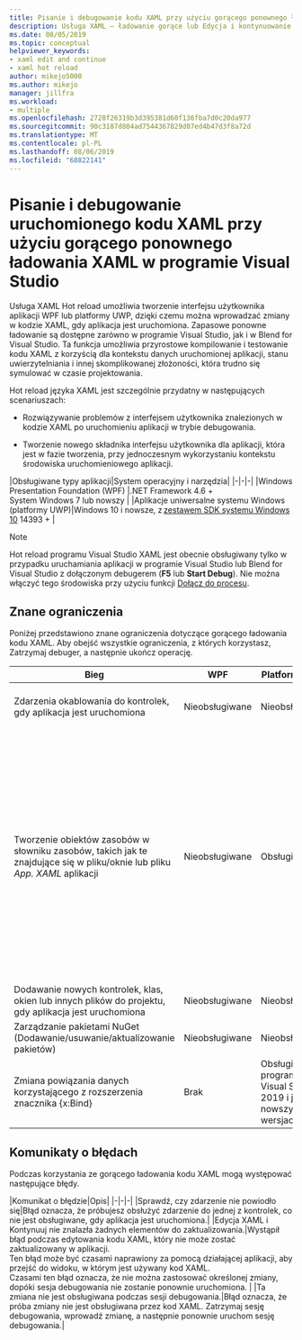 ```yaml
---
title: Pisanie i debugowanie kodu XAML przy użyciu gorącego ponownego ładowania XAML
description: Usługa XAML — ładowanie gorące lub Edycja i kontynuowanie XAML umożliwia wprowadzanie zmian w kodzie XAML podczas uruchamiania aplikacji
ms.date: 08/05/2019
ms.topic: conceptual
helpviewer_keywords:
- xaml edit and continue
- xaml hot reload
author: mikejo5000
ms.author: mikejo
manager: jillfra
ms.workload:
- multiple
ms.openlocfilehash: 2728f26319b3d395381d60f136fba7d0c20da977
ms.sourcegitcommit: 90c3187d804ad7544367829d07ed4b47d3f8a72d
ms.translationtype: MT
ms.contentlocale: pl-PL
ms.lasthandoff: 08/06/2019
ms.locfileid: "68822141"
---
```

# <a name="write-and-debug-running-xaml-code-with-xaml-hot-reload-in-visual-studio"></a>Pisanie i debugowanie uruchomionego kodu XAML przy użyciu gorącego ponownego ładowania XAML w programie Visual Studio

Usługa XAML Hot reload umożliwia tworzenie interfejsu użytkownika aplikacji WPF lub platformy UWP, dzięki czemu można wprowadzać zmiany w kodzie XAML, gdy aplikacja jest uruchomiona. Zapasowe ponowne ładowanie są dostępne zarówno w programie Visual Studio, jak i w Blend for Visual Studio. Ta funkcja umożliwia przyrostowe kompilowanie i testowanie kodu XAML z korzyścią dla kontekstu danych uruchomionej aplikacji, stanu uwierzytelniania i innej skomplikowanej złożoności, która trudno się symulować w czasie projektowania.

Hot reload języka XAML jest szczególnie przydatny w następujących scenariuszach:

* Rozwiązywanie problemów z interfejsem użytkownika znalezionych w kodzie XAML po uruchomieniu aplikacji w trybie debugowania.

* Tworzenie nowego składnika interfejsu użytkownika dla aplikacji, która jest w fazie tworzenia, przy jednoczesnym wykorzystaniu kontekstu środowiska uruchomieniowego aplikacji.

|Obsługiwane typy aplikacji|System operacyjny i narzędzia|
|-|-|-|
|Windows Presentation Foundation (WPF) |.NET Framework 4.6 +</br>System Windows 7 lub nowszy |
|Aplikacje uniwersalne systemu Windows (platformy UWP)|Windows 10 i nowsze, z [zestawem SDK systemu Windows 10](https://developer.microsoft.com/windows/downloads/windows-10-sdk) 14393 + |

> [!NOTE]
> Hot reload programu Visual Studio XAML jest obecnie obsługiwany tylko w przypadku uruchamiania aplikacji w programie Visual Studio lub Blend for Visual Studio z dołączonym debugerem (**F5** lub **Start Debug**). Nie można włączyć tego środowiska przy użyciu funkcji [Dołącz do procesu](../debugger/attach-to-running-processes-with-the-visual-studio-debugger.md).

## <a name="known-limitations"></a>Znane ograniczenia

Poniżej przedstawiono znane ograniczenia dotyczące gorącego ładowania kodu XAML. Aby obejść wszystkie ograniczenia, z których korzystasz, Zatrzymaj debuger, a następnie ukończ operację.

|Bieg|WPF|Platforma UWP|Uwagi|
|-|-|-|-|
|Zdarzenia okablowania do kontrolek, gdy aplikacja jest uruchomiona|Nieobsługiwane|Nieobsługiwane|Zobacz błąd: *Sprawdź, czy zdarzenie nie powiodło się*|
|Tworzenie obiektów zasobów w słowniku zasobów, takich jak te znajdujące się w pliku/oknie lub pliku *App. XAML* aplikacji|Nieobsługiwane|Obsługiwane|Przykład: Dodawanie `SolidColorBrush` do słownika zasobów do użycia `StaticResource`jako.</br>Uwaga: Zasoby statyczne, konwertery stylów i inne elementy zapisywane w słowniku zasobów mogą być stosowane/używane podczas korzystania z usługi XAML. Tylko tworzenie zasobu nie jest obsługiwane.</br> Zmiana właściwości słownik `Source` zasobów.|
|Dodawanie nowych kontrolek, klas, okien lub innych plików do projektu, gdy aplikacja jest uruchomiona|Nieobsługiwane|Nieobsługiwane|Brak|
|Zarządzanie pakietami NuGet (Dodawanie/usuwanie/aktualizowanie pakietów)|Nieobsługiwane|Nieobsługiwane|Brak|
|Zmiana powiązania danych korzystającego z rozszerzenia znacznika {x:Bind}|Brak|Obsługiwane w programie Visual Studio 2019 i jego nowszych wersjach|Nieobsługiwane w programie Visual Studio 2017 lub w poprzednich wersjach|

## <a name="error-messages"></a>Komunikaty o błędach

Podczas korzystania ze gorącego ładowania kodu XAML mogą występować następujące błędy.

|Komunikat o błędzie|Opis|
|-|-|-|
|Sprawdź, czy zdarzenie nie powiodło się|Błąd oznacza, że próbujesz obsłużyć zdarzenie do jednej z kontrolek, co nie jest obsługiwane, gdy aplikacja jest uruchomiona.|
|Edycja XAML i Kontynuuj nie znalazła żadnych elementów do zaktualizowania.|Wystąpił błąd podczas edytowania kodu XAML, który nie może zostać zaktualizowany w aplikacji.</br> Ten błąd może być czasami naprawiony za pomocą działającej aplikacji, aby przejść do widoku, w którym jest używany kod XAML.</br> Czasami ten błąd oznacza, że nie można zastosować określonej zmiany, dopóki sesja debugowania nie zostanie ponownie uruchomiona. |
|Ta zmiana nie jest obsługiwana podczas sesji debugowania.|Błąd oznacza, że próba zmiany nie jest obsługiwana przez kod XAML. Zatrzymaj sesję debugowania, wprowadź zmianę, a następnie ponownie uruchom sesję debugowania.|
